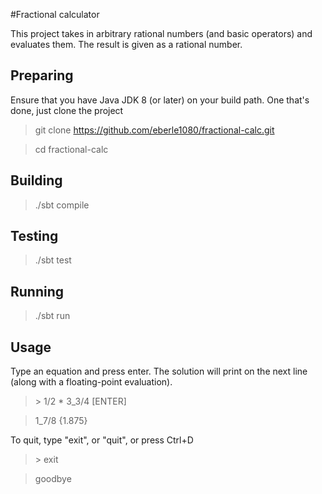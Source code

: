 #Fractional calculator

This project takes in arbitrary rational numbers (and basic operators) and evaluates them. The result is given as a rational number.

## Preparing

Ensure that you have Java JDK 8 (or later) on your build path. One that's done, just clone the project

> git clone https://github.com/eberle1080/fractional-calc.git

> cd fractional-calc

## Building

> ./sbt compile

## Testing

> ./sbt test

## Running

> ./sbt run

## Usage

Type an equation and press enter. The solution will print on the next line (along with a floating-point evaluation).

 >\> 1/2 * 3_3/4 [ENTER]

 > 1_7/8 {1.875}

To quit, type "exit", or "quit", or press Ctrl+D

 >\> exit
 
 > goodbye

